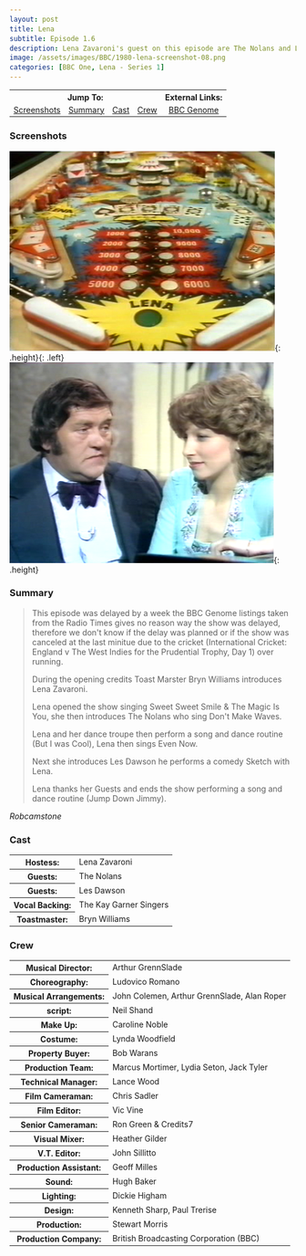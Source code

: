 ```yaml
---
layout: post
title: Lena
subtitle: Episode 1.6
description: Lena Zavaroni's guest on this episode are The Nolans and Les Dawson.
image: /assets/images/BBC/1980-lena-screenshot-08.png
categories: [BBC One, Lena - Series 1]
---
```


<table>
<tr align="center">
<th colspan="4">Jump To:</th>
<th>External Links:</th>
</tr>

<tr align="center">
<td><a href="#screenshots">Screenshots</a></td>
<td><a href="#summary">Summary</a></td>
<td><a href="#cast">Cast</a></td>
<td><a href="#crew">Crew</a></td>
<td><a href="https://genome.ch.bbc.co.uk/schedules/bbcone/london/1980-06-04#at-20.30">BBC Genome</a></td>
</tr>
</table>

### Screenshots
![](/assets/images/BBC/1980-lena-screenshot-01.png){: .height}{: .left}
![](/assets/images/BBC/1980-lena-screenshot-08.png){: .height}

### Summary
> This episode was delayed by a week the BBC Genome listings taken from the Radio Times gives no reason way the show was delayed, therefore we don't know if the delay was planned or if the show was canceled at the last minitue due to the cricket (International Cricket: England v The West Indies for the Prudential Trophy, Day 1) over running.
>
> During the opening credits Toast Marster Bryn Williams introduces Lena Zavaroni.
>
> Lena opened the show singing Sweet Sweet Smile &amp; The Magic Is You, she then introduces The Nolans who sing Don't Make Waves.
>
> Lena and her dance troupe then perform a song and dance routine (But I was Cool), Lena then sings Even Now.
>
> Next she introduces Les Dawson he performs a comedy Sketch with Lena.
>
> Lena thanks her Guests and ends the show performing a song and dance routine (Jump Down Jimmy).

<cite>Robcamstone</cite>

### Cast
<table>
<tr><th>Hostess:</th><td>Lena Zavaroni</td></tr>
<tr><th>Guests:</th><td>The Nolans</td></tr>
<tr><th>Guests:</th><td>Les Dawson</td></tr>
<tr><th>Vocal Backing:</th><td>The Kay Garner Singers</td></tr>
<tr><th>Toastmaster:</th><td>Bryn Williams</td></tr>
</table>

### Crew
<table>
<tr><th>Musical Director:</th><td>Arthur GrennSlade</td></tr>
<tr><th>Choreography:</th><td>Ludovico Romano</td></tr>
<tr><th>Musical Arrangements:</th><td>John Colemen, Arthur GrennSlade, Alan Roper</td></tr>
<tr><th>script:</th><td>Neil Shand</td></tr>
<tr><th>Make Up:</th><td>Caroline Noble</td></tr>
<tr><th>Costume:</th><td>Lynda Woodfield</td></tr>
<tr><th>Property Buyer:</th><td>Bob Warans</td></tr>
<tr><th>Production Team:</th><td>Marcus Mortimer, Lydia Seton, Jack Tyler</td></tr>
<tr><th>Technical Manager:</th><td>Lance Wood</td></tr>
<tr><th>Film Cameraman:</th><td> Chris Sadler</td></tr>
<tr><th>Film Editor:</th><td> Vic Vine</td></tr>
<tr><th>Senior Cameraman:</th><td>Ron Green &amp; Credits7</td></tr>
<tr><th>Visual Mixer:</th><td>Heather Gilder</td></tr>
<tr><th>V.T. Editor:</th><td>John Sillitto</td></tr>
<tr><th>Production Assistant:</th><td>Geoff Milles</td></tr>
<tr><th>Sound:</th><td>Hugh Baker</td></tr>
<tr><th>Lighting:</th><td>Dickie Higham</td></tr>
<tr><th>Design:</th><td>Kenneth Sharp, Paul Trerise</td></tr>
<tr><th>Production:</th><td>Stewart Morris</td></tr>
<tr><th>Production Company:</th><td>British Broadcasting Corporation (BBC)</td></tr>
</table>

<style>
.height {width: auto; height:275.53px;}
</style>

